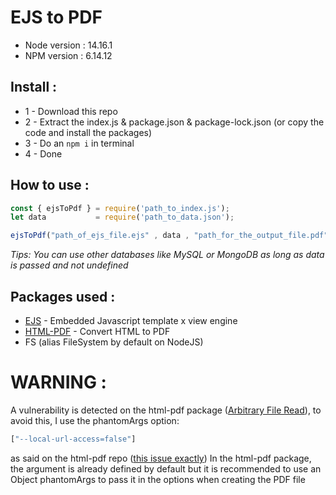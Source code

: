 # EJS to PDF
* Node version : 14.16.1
* NPM version : 6.14.12

## Install :

* 1 - Download this repo
* 2 - Extract the index.js & package.json & package-lock.json (or copy the code and install the packages)
* 3 - Do an `npm i` in terminal
* 4 - Done

## How to use :

```js
const { ejsToPdf } = require('path_to_index.js');
let data           = require('path_to_data.json');

ejsToPdf("path_of_ejs_file.ejs" , data , "path_for_the_output_file.pdf");
```

*Tips: You can use other databases like MySQL or MongoDB as long as data is passed and not undefined*

## Packages used :
* [EJS](https://www.npmjs.com/package/ejs) - Embedded Javascript template x view engine
* [HTML-PDF](https://www.npmjs.com/package/html-pdf) - Convert HTML to PDF
* FS (alias FileSystem by default on NodeJS)

# WARNING :
A vulnerability is detected on the html-pdf package ([Arbitrary File Read](https://npmjs.com/advisories/1095)), to avoid this, I use the phantomArgs option: 
```js
["--local-url-access=false"]
```
as said on the html-pdf repo ([this issue exactly](https://github.com/marcbachmann/node-html-pdf/issues/530))
In the html-pdf package, the argument is already defined by default but it is recommended to use an Object phantomArgs to pass it in the options when creating the PDF file
